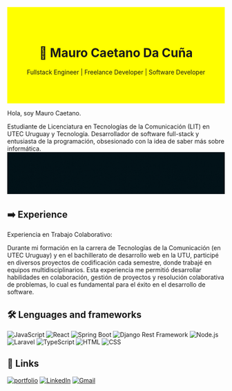<div align="center" style="background-color: yellow; padding: 50px 0;">
  <h1>🚀 Mauro Caetano Da Cuña</h1>
  <p>Fullstack Engineer | Freelance Developer | Software Developer</p>

</div>

Hola, soy Mauro Caetano.

Estudiante de Licenciatura en Tecnologías de la Comunicación (LIT) en UTEC Uruguay y Tecnología. Desarrollador de software full-stack y entusiasta de la programación, obsesionado con la idea de saber más sobre informática.
<img src="https://github.com/AnderMendoza/AnderMendoza/raw/main/assets/banner-header.gif">

## ➡️  Experience

Experiencia en Trabajo Colaborativo:

Durante mi formación en la carrera de Tecnologías de la Comunicación (en UTEC Uruguay) y en el bachillerato de desarrollo web en la UTU, participé en diversos proyectos de codificación cada semestre, donde trabajé en equipos multidisciplinarios. Esta experiencia me permitió desarrollar habilidades en colaboración, gestión de proyectos y resolución colaborativa de problemas, lo cual es fundamental para el éxito en el desarrollo de software.

## 🛠 Lenguages and frameworks

<div>
  <img src="https://cdn.jsdelivr.net/gh/devicons/devicon/icons/javascript/javascript-original.svg" alt="JavaScript" width="30" height="30"/>

  <img src="https://cdn.jsdelivr.net/gh/devicons/devicon/icons/react/react-original.svg" alt="React" width="30" height="30"/>

  <img src="https://cdn.jsdelivr.net/gh/devicons/devicon/icons/spring/spring-original.svg" alt="Spring Boot" width="30" height="30"/>

  <img src="https://cdn.jsdelivr.net/gh/devicons/devicon/icons/django/django-plain.svg" alt="Django Rest Framework" width="30" height="30"/>

  <img src="https://cdn.jsdelivr.net/gh/devicons/devicon/icons/nodejs/nodejs-original.svg" alt="Node.js" width="30" height="30"/>

  <img src="https://encrypted-tbn0.gstatic.com/images?q=tbn:ANd9GcRR6WRZwsYKvmIxm0-MkGQPq2Z2qCJpggzfIg&s" alt="Laravel" width="30" height="30"/>

  <img src="https://cdn.jsdelivr.net/gh/devicons/devicon/icons/typescript/typescript-original.svg" alt="TypeScript" width="30" height="30"/>

  <img src="https://cdn.jsdelivr.net/gh/devicons/devicon/icons/html5/html5-original.svg" alt="HTML" width="30" height="30"/>

  <img src="https://cdn.jsdelivr.net/gh/devicons/devicon/icons/css3/css3-original.svg" alt="CSS" width="30" height="30"/>
</div>

## 🔗 Links
[![portfolio](https://img.shields.io/badge/my_portfolio-000?style=for-the-badge&logo=ko-fi&logoColor=white)](https://katherineoelsner.com/)
[![LinkedIn](https://img.shields.io/badge/LinkedIn-0A66C2?style=for-the-badge&logo=linkedin&logoColor=white)](https://www.linkedin.com/in/tu-perfil/)
[![Gmail](https://img.shields.io/badge/Gmail-D14836?style=for-the-badge&logo=gmail&logoColor=white)](mailto:tuemail@gmail.com)
